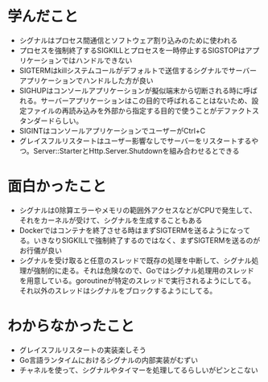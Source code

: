 # 学んだこと
- シグナルはプロセス間通信とソフトウェア割り込みのために使われる
- プロセスを強制終了するSIGKILLとプロセスを一時停止するSIGSTOPはアプリケーションではハンドルできない
- SIGTERMはkillシステムコールがデフォルトで送信するシグナルでサーバーアプリケーションでハンドルした方が良い
- SIGHUPはコンソールアプリケーションが擬似端末から切断される時に呼ばれる。サーバーアプリケーションはこの目的で呼ばれることはないため、設定ファイルの再読み込みを外部から指定する目的で使うことがデファクトスタンダードらしい。
- SIGINTはコンソールアプリケーションでユーザーがCtrl+C
- グレイスフルリスタートはユーザー影響なしでサーバーをリスタートするやつ。Server::StarterとHttp.Server.Shutdownを組み合わせるとできる

# 面白かったこと
- シグナルは0除算エラーやメモリの範囲外アクセスなどがCPUで発生して、それをカーネルが受けて、シグナルを生成することもある
- Dockerではコンテナを終了させる時はまずSIGTERMを送るようになってる。いきなりSIGKILLで強制終了するのではなく、まずSIGTERMを送るのがお行儀が良い
- シグナルを受け取ると任意のスレッドで既存の処理を中断して、シグナル処理が強制的に走る。それは危険なので、Goではシグナル処理用のスレッドを用意している。goroutineが特定のスレッドで実行されるようにしてる。それ以外のスレッドはシグナルをブロックするようにしてる。

# わからなかったこと
- グレイスフルリスタートの実装楽しそう
- Go言語ランタイムにおけるシグナルの内部実装がむずい
- チャネルを使って、シグナルやタイマーを処理してるらしいがピンとこない

